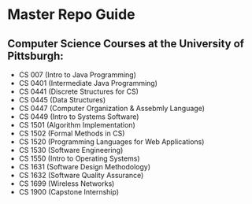 # Master Repo Guide

## Computer Science Courses at the University of Pittsburgh:
* CS 007 (Intro to Java Programming)
* CS 0401 (Intermediate Java Programming)
* CS 0441 (Discrete Structures for CS)
* CS 0445 (Data Structures)
* CS 0447 (Computer Organization & Assebmly Language)
* CS 0449 (Intro to Systems Software)
* CS 1501 (Algorithm Implementation)
* CS 1502 (Formal Methods in CS)
* CS 1520 (Programming Languages for Web Applications)
* CS 1530 (Software Engineering)
* CS 1550 (Intro to Operating Systems)
* CS 1631 (Software Design Methodology)
* CS 1632 (Software Quality Assurance)
* CS 1699 (Wireless Networks)
* CS 1900 (Capstone Internship)
